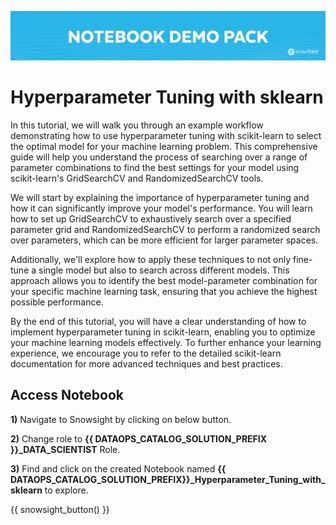 ![header](img/notebook_demo_pack_banner.png)
# Hyperparameter Tuning with sklearn
In this tutorial, we will walk you through an example workflow demonstrating how to use hyperparameter tuning with scikit-learn to select the optimal model for your machine learning problem. This comprehensive guide will help you understand the process of searching over a range of parameter combinations to find the best settings for your model using scikit-learn's GridSearchCV and RandomizedSearchCV tools.

We will start by explaining the importance of hyperparameter tuning and how it can significantly improve your model's performance. You will learn how to set up GridSearchCV to exhaustively search over a specified parameter grid and RandomizedSearchCV to perform a randomized search over parameters, which can be more efficient for larger parameter spaces.

Additionally, we'll explore how to apply these techniques to not only fine-tune a single model but also to search across different models. This approach allows you to identify the best model-parameter combination for your specific machine learning task, ensuring that you achieve the highest possible performance.

By the end of this tutorial, you will have a clear understanding of how to implement hyperparameter tuning in scikit-learn, enabling you to optimize your machine learning models effectively. To further enhance your learning experience, we encourage you to refer to the detailed scikit-learn documentation for more advanced techniques and best practices.

## Access Notebook

**1)** Navigate to Snowsight by clicking on below button.

**2)** Change role to **{{ DATAOPS_CATALOG_SOLUTION_PREFIX }}_DATA_SCIENTIST** Role.

**3)** Find and click on the created Notebook named **{{ DATAOPS_CATALOG_SOLUTION_PREFIX}}_Hyperparameter_Tuning_with_sklearn** to explore.

{{ snowsight_button() }}